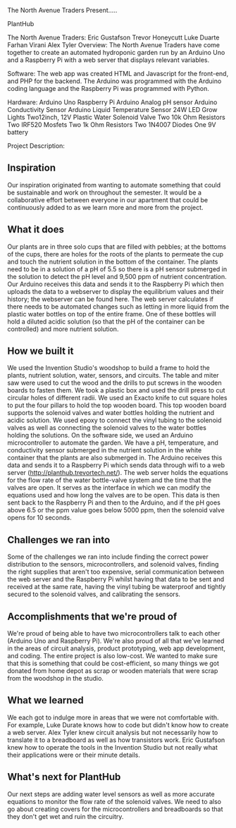 The North Avenue Traders Present…..


PlantHub























The North Avenue Traders:
Eric Gustafson
Trevor Honeycutt
Luke Duarte
Farhan Virani
Alex Tyler
Overview:
The North Avenue Traders have come together to create an automated hydroponic garden run by an Arduino Uno and a Raspberry Pi with a web server that displays relevant variables.

Software:
The web app was created HTML and Javascript for the front-end, and PHP for the backend. The Arduino was programmed with the Arduino coding language and the Raspberry Pi was programmed with Python.

Hardware:
Arduino Uno
Raspberry Pi
Arduino Analog pH sensor
Arduino Conductivity Sensor
Arduino Liquid Temperature Sensor
24W LED Grow Lights
Two12inch, 12V Plastic Water Solenoid Valve
Two 10k Ohm Resistors
Two IRF520 Mosfets
Two 1k Ohm Resistors
Two 1N4007 Diodes
One 9V battery

Project Description:
## Inspiration
Our inspiration originated from wanting to automate something that could be sustainable and work on throughout the semester. It would be a collaborative effort between everyone in our apartment that could be continuously added to as we learn more and more from the project.

## What it does
Our plants are in three solo cups that are filled with pebbles; at the bottoms of the cups, there are holes for the roots of the plants to permeate the cup and touch the nutrient solution in the bottom of the container. The plants need to be in a solution of a pH of 5.5 so there is a pH sensor submerged in the solution to detect the pH level and 9,500 ppm of nutrient concentration. Our Arduino receives this data and sends it to the Raspberry Pi which then uploads the data to a webserver to display the equilibrium values and their history; the webserver can be found here. The web server calculates if there needs to be automated changes such as letting in more liquid from the plastic water bottles on top of the entire frame. One of these bottles will hold a diluted acidic solution (so that the pH of the container can be controlled) and more nutrient solution.

## How we built it
We used the Invention Studio's woodshop to build a frame to hold the plants, nutrient solution, water, sensors, and circuits. The table and miter saw were used to cut the wood and the drills to put screws in the wooden boards to fasten them. We took a plastic box and used the drill press to cut circular holes of different radii. We used an Exacto knife to cut square holes to put the four pillars to hold the top wooden board. This top wooden board supports the solenoid valves and water bottles holding the nutrient and acidic solution. We used epoxy to connect the vinyl tubing to the solenoid valves as well as connecting the solenoid valves to the water bottles holding the solutions. On the software side, we used an Arduino microcontroller to automate the garden. We have a pH, temperature, and conductivity sensor submerged in the nutrient solution in the white container that the plants are also submerged in. The Arduino receives this data and sends it to a Raspberry Pi which sends data through wifi to a web server (http://planthub.trevortech.net/). The web server holds the equations for the flow rate of the water bottle-valve system and the time that the valves are open. It serves as the interface in which we can modify the equations used and how long the valves are to be open. This data is then sent back to the Raspberry Pi and then to the Arduino, and if the pH goes above 6.5 or the ppm value goes below 5000 ppm, then the solenoid valve opens for 10 seconds.

## Challenges we ran into
Some of the challenges we ran into include finding the correct power distribution to the sensors, microcontrollers, and solenoid valves, finding the right supplies that aren't too expensive, serial communication between the web server and the Raspberry Pi whilst having that data to be sent and received at the same rate, having the vinyl tubing be waterproof and tightly secured to the solenoid valves, and calibrating the sensors.

## Accomplishments that we're proud of
We're proud of being able to have two microcontrollers talk to each other (Arduino Uno and Raspberry Pi). We're also proud of all that we've learned in the areas of circuit analysis, product prototyping, web app development, and coding. The entire project is also low-cost. We wanted to make sure that this is something that could be cost-efficient, so many things we got donated from home depot as scrap or wooden materials that were scrap from the woodshop in the studio.

## What we learned
We each got to indulge more in areas that we were not comfortable with. For example, Luke Durate knows how to code but didn't know how to create a web server. Alex Tyler knew circuit analysis but not necessarily how to translate it to a breadboard as well as how transistors work. Eric Gustafson knew how to operate the tools in the Invention Studio but not really what their applications were or their minute details. 



## What's next for PlantHub
Our next steps are adding water level sensors as well as more accurate equations to monitor the flow rate of the solenoid valves. We need to also go about creating covers for the microcontrollers and breadboards so that they don't get wet and ruin the circuitry.
